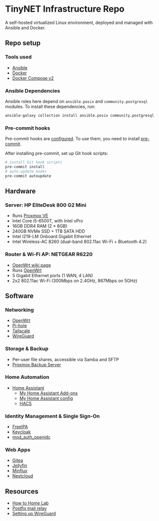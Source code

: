 # TinyNET Infrastructure Repo

A self-hosted virtualized Linux environment, deployed and managed with Ansible and Docker.

## Repo setup

### Tools used

- [Ansible](https://docs.ansible.com/ansible/latest/index.html)
- [Docker](https://docs.docker.com/engine/)
- [Docker Compose v2](https://docs.docker.com/compose/)

### Ansible Dependencies

Ansible roles here depend on `ansible.posix` and `community.postgresql` modules. To install these dependencies, run:

```bash
ansible-galaxy collection install ansible.posix community.postgresql
```

### Pre-commit hooks

Pre-commit hooks are [configured](.pre-commit-config.yaml). To use them, you need to install [pre-commit](https://pre-commit.com/).

After installing pre-commit, set up Git hook scripts:

```bash
# install Git hook scripts
pre-commit install
# auto-update hooks
pre-commit autoupdate
```

## Hardware

### Server: HP EliteDesk 800 G2 Mini

- Runs [Proxmox VE](https://www.proxmox.com/en/proxmox-ve)
- Intel Core i5-6500T, with Intel vPro
- 16GB DDR4 RAM (2 * 8GB)
- 240GB NVMe SSD + 1TB SATA HDD
- Intel I219-LM Onboard Gigabit Ethernet
- Intel Wireless-AC 8260 (dual-band 802.11ac Wi-Fi + Bluetooth 4.2)

### Router & Wi-Fi AP: NETGEAR R6220

- [OpenWrt wiki page](https://openwrt.org/toh/netgear/r6220)
- Runs [OpenWrt](https://openwrt.org)
- 5 Gigabit Ethernet ports (1 WAN, 4 LAN)
- 2x2 802.11ac Wi-Fi (300Mbps on 2.4GHz, 867Mbps on 5GHz)

## Software

### Networking

- [OpenWrt](https://openwrt.org/)
- [Pi-hole](https://pi-hole.net/)
- [Tailscale](https://tailscale.com/)
- [WireGuard](https://www.wireguard.com/)

### Storage & Backup

- Per-user file shares, accessible via Samba and SFTP
- [Proxmox Backup Server](https://pbs.proxmox.com/docs/)

### Home Automation

- [Home Assistant](https://www.home-assistant.io)
  - [My Home Assistant Add-ons](https://github.com/chrisx8/home-assistant-addons)
  - [My Home Assistant config](https://github.com/chrisx8/home-assistant-config)
  - [HACS](https://hacs.xyz)

### Identity Management & Single Sign-On

- [FreeIPA](https://www.freeipa.org/)
- [Keycloak](https://www.keycloak.org/)
- [mod_auth_openidc](https://github.com/zmartzone/mod_auth_openidc)

### Web Apps

- [Gitea](https://gitea.io/)
- [Jellyfin](https://jellyfin.org/)
- [Minflux](https://miniflux.app/)
- [Nextcloud](https://nextcloud.com/)

## Resources

- [How to Home Lab](https://www.dlford.io/tag/how-to-home-lab-series/)
- [Postfix mail relay](https://www.howtoforge.com/tutorial/configure-postfix-to-use-gmail-as-a-mail-relay/)
- [Setting up WireGuard](https://linuxize.com/post/how-to-set-up-wireguard-vpn-on-ubuntu-20-04/)
